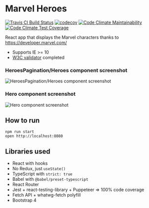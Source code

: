 # Marvel Heroes

[![Travis CI Build Status](https://travis-ci.org/tkrotoff/MarvelHeroes.svg?branch=master)](https://travis-ci.org/tkrotoff/MarvelHeroes)
[![codecov](https://codecov.io/gh/tkrotoff/MarvelHeroes/branch/master/graph/badge.svg)](https://codecov.io/gh/tkrotoff/MarvelHeroes)
[![Code Climate Maintainability](https://api.codeclimate.com/v1/badges/6440dc7f156cc4726c69/maintainability)](https://codeclimate.com/github/tkrotoff/MarvelHeroes/maintainability)
[![Code Climate Test Coverage](https://api.codeclimate.com/v1/badges/6440dc7f156cc4726c69/test_coverage)](https://codeclimate.com/github/tkrotoff/MarvelHeroes/test_coverage)

React app that displays the Marvel characters thanks to https://developer.marvel.com/

- Supports IE >= 10
- [W3C validator](https://validator.w3.org/) completed

### HeroesPagination/Heroes component screenshot

![HeroesPagination/Heroes component screenshot](doc/HeroesPagination.png)

### Hero component screenshot

![Hero component screenshot](doc/Hero.png)

## How to run

```
npm run start
open http://localhost:8080
```

## Libraries used

- React with hooks
- No Redux, just `useState()`
- TypeScript with `strict: true`
- Babel with `@babel/preset-typescript`
- React Router
- Jest + react-testing-library + Puppeteer => 100% code coverage
- Fetch API + whatwg-fetch polyfill
- Bootstrap 4
